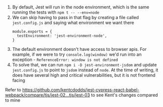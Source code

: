1. By default, Jest will run in the node environment, which is the same running
   the tests with `npm t -- --env=node`
1. We can skip having to pass in that flag by creating a file called
   `jest.config.js` and saying what environment we want there
   ```
   module.exports = {
     testEnvironment: 'jest-environment-node',
   }
   ```
1. The default environment doesn't have access to browser apis. For example, if
   we were to try `console.log(window)` we'd run into an exception -
   `ReferenceError: window is not defined`
1. To solve that, we can run `npm i -D jest-environment-jsdom` and update
   `jest.config.js` to point to `jsdom` instead of `node`. At the time of
   writing, it does have several high and critical vulnerabilities, but it is
   not frontend facing

Refer to
https://github.com/kentcdodds/jest-cypress-react-babel-webpack/compare/tjs/jest-02...tjs/jest-03
to see Kent's changes compared to mine
